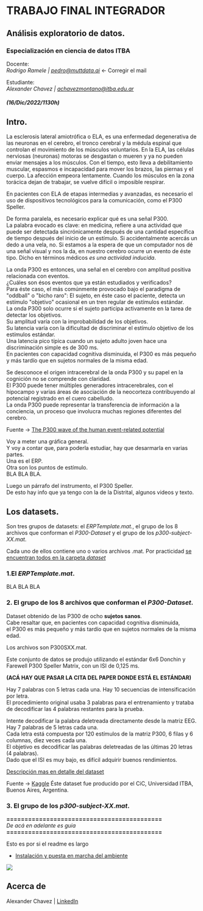 
# TRABAJO FINAL INTEGRADOR
## Análisis exploratorio de datos.
### Especialización en ciencia de datos ITBA  

Docente:   
*Rodrigo Ramele | pedro@muttdata.ai* <- Corregir el mail  
  
Estudiante:      
*Alexander Chavez | achavezmontano@itba.edu.ar*   
  
##### *(16/Dic/2022/1130h)*  

  
  

## Intro.
La esclerosis lateral amiotrófica o ELA, es una enfermedad degenerativa de las neuronas en el cerebro, el tronco cerebral y la médula espinal que controlan el movimiento de los músculos voluntarios. En la ELA, las células nerviosas (neuronas) motoras se desgastan o mueren y ya no pueden enviar mensajes a los músculos. Con el tiempo, esto lleva a debilitamiento muscular, espasmos e incapacidad para mover los brazos, las piernas y el cuerpo. La afección empeora lentamente. Cuando los músculos en la zona torácica dejan de trabajar, se vuelve difícil o imposible respirar.  
  
En pacientes con ELA de etapas intermedias y avanzadas, es necesario el uso de dispositivos tecnológicos para la comunicación, como el P300 Speller.  

De forma paralela, es necesario explicar qué es una señal P300.  
La palabra evocado es clave: en medicina, refiere a una actividad que puede ser detectada sincrónicamente después de una cantidad específica de tiempo después del inicio de un estímulo. Si accidentalmente acercás un dedo a una vela, no. Si estamos a la espera de que un computador nos dé una señal visual y nos la da, en nuestro cerebro ocurre un evento de éste tipo. Dicho en términos médicos *es una actividad inducida*.  
  
La onda P300 es entonces, una señal en el cerebro con amplitud positiva relacionada con eventos.  
¿Cuáles son ésos eventos que ya están estudiados y verificados?  
Para éste caso, el más comúnmente provocado bajo el paradigma de "oddball" o "bicho raro":
El sujeto, en éste caso el paciente, detecta un estímulo "objetivo" ocasional en un tren regular de estímulos estándar.  
La onda P300 solo ocurre si el sujeto participa activamente en la tarea de detectar los objetivos.  
Su amplitud varía con la improbabilidad de los objetivos.  
Su latencia varía con la dificultad de discriminar el estímulo objetivo de los estímulos estándar.  
Una latencia pico típica cuando un sujeto adulto joven hace una discriminación simple es de 300 ms.  
En pacientes con capacidad cognitiva disminuida, el P300 es más pequeño y más tardío que en sujetos normales de la misma edad.  
  
Se desconoce el origen intracerebral de la onda P300 y su papel en la cognición no se comprende con claridad.  
El P300 puede tener múltiples generadores intracerebrales, con el hipocampo y varias áreas de asociación de la neocorteza contribuyendo al potencial registrado en el cuero cabelludo.  
La onda P300 puede representar la transferencia de información a la conciencia, un proceso que involucra muchas regiones diferentes del cerebro.

Fuente -> [The P300 wave of the human event-related potential](https://pubmed.ncbi.nlm.nih.gov/1464675/)  


Voy a meter una gráfica general.  
Y voy a contar que, para poderla estudiar, hay que desarmarla en varias partes.  
Una es el ERP.  
Otra son los puntos de estímulo.  
BLA BLA BLA.  

Luego un párrafo del instrumento, el P300 Speller.  
De esto hay info que ya tengo con la de la Distrital, algunos videos y texto.  
  
## Los datasets.  
Son tres grupos de datasets: el *ERPTemplate.mat.*, el grupo de los 8 archivos que conforman el *P300-Dataset* y el grupo de los *p300-subject-XX.mat*.  
  
Cada uno de ellos contiene uno o varios archivos .mat. Por practicidad [se encuentran todos en la carpeta *dataset*](dataset/)  
  
### 1.El *ERPTemplate.mat*.
BLA BLA BLA    
  
  
  
### 2. El grupo de los 8 archivos que conforman el *P300-Dataset*.  

Dataset obtenido de las P300 de ocho **sujetos sanos**.  
Cabe resaltar que, en pacientes con capacidad cognitiva disminuida,  
el P300 es más pequeño y más tardío que en sujetos normales de la misma edad.  

Los archivos son P300SXX.mat.  

Este conjunto de datos se produjo utilizando el estándar 6x6 Donchin y Farewell P300 Speller Matrix, con un ISI de 0,125 ms.  
  
**(ACÁ HAY QUE PASAR LA CITA DEL PAPER DONDE ESTÁ EL ESTÁNDAR)**  

Hay 7 palabras con 5 letras cada una. Hay 10 secuencias de intensificación por letra.  
El procedimiento original usaba 3 palabras para el entrenamiento y trataba de decodificar las 4 palabras restantes para la prueba. 

Intente decodificar la palabra deletreada directamente desde la matriz EEG.  
Hay 7 palabras de 5 letras cada una.  
Cada letra está compuesta por 120 estímulos de la matriz P300, 6 filas y 6 columnas, diez veces cada una.  
El objetivo es decodificar las palabras deletreadas de las últimas 20 letras (4 palabras).  
Dado que el ISI es muy bajo, es difícil adquirir buenos rendimientos.  

[Descripción mas en detalle del dataset](a_analisis_P300XX.ipynb) 

Fuente -> [Kaggle](https://www.kaggle.com/datasets/rramele/p300samplingdataset?resource=download)
Éste dataset fue producido por el CiC, Universidad ITBA, Buenos Aires, Argentina.

### 3. El grupo de los *p300-subject-XX.mat*.  





  **===========================================**  
  *De acá en adelante es guia*  
  **===========================================**  

Esto es por si el readme es largo
* [Instalación y puesta en marcha del ambiente](#Pasos-para-instalar)

![](./images/ubuntu_console.jpg)


## Acerca de
  
Alexander Chavez | [LinkedIn](https://www.linkedin.com/in/alexchavez1980/) 


  
  
